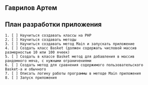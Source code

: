 ## Гаврилов Артем

## План разработки приложения
    1. [ ] Научиться создавать классы на PHP
    2. [ ] Научиться создавать методы 
    3. [ ] Научиться создавать метод Main и запускать приложение
    4. [ ] Создать класс Basket (должен содержать числовой массив размерностью 10 или 100 ячеек) 
    5. [ ] Создать в классе Basket метод для добавления в массив рандомного мяча, с нужными ограничениями
    6. [ ] Создать метод для сравнения содержимого пользовательского Basket-а и обычного
    7. [ ] Описать логику работы программы в методе Main приложения
    8. [ ] Запуск приложения
